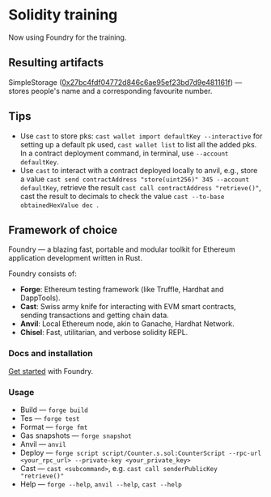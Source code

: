 # Solidity training

Now using Foundry for the training.

## Resulting artifacts

SimpleStorage ([0x27bc4fdf04772d846c6ae95ef23bd7d9e481161f](https://sepolia.etherscan.io/address/0x27bc4fdf04772d846c6ae95ef23bd7d9e481161f#code))
— stores people's name and a corresponding favourite number.

## Tips

* Use `cast` to store pks: `cast wallet import defaultKey --interactive` for setting up a default pk
  used, `cast wallet list` to list all the added pks. In a contract deployment command, in terminal,
  use `--account defaultKey`.
* Use `cast` to interact with a contract deployed locally to anvil, e.g., store a
  value `cast send contractAddress "store(uint256)" 345 --account defaultKey`, retrieve the
  result `cast call contractAddress "retrieve()"`, cast the result to decimals to check the
  value `cast --to-base obtainedHexValue dec `.

## Framework of choice

Foundry — a blazing fast, portable and modular toolkit for Ethereum application development written in Rust.

Foundry consists of:

- **Forge**: Ethereum testing framework (like Truffle, Hardhat and DappTools).
- **Cast**: Swiss army knife for interacting with EVM smart contracts, sending transactions and getting chain data.
- **Anvil**: Local Ethereum node, akin to Ganache, Hardhat Network.
- **Chisel**: Fast, utilitarian, and verbose solidity REPL.

### Docs and installation

[Get started](https://book.getfoundry.sh/getting-started/installation) with Foundry.

### Usage

* Build — `forge build`
* Tes — `forge test`
* Format — `forge fmt`
* Gas snapshots — `forge snapshot`
* Anvil — `anvil`
* Deploy — `forge script script/Counter.s.sol:CounterScript --rpc-url <your_rpc_url> --private-key <your_private_key>`
* Cast — `cast <subcommand>`, e.g. `cast call senderPublicKey "retrieve()"`
* Help — `forge --help`, `anvil --help`, `cast --help`

